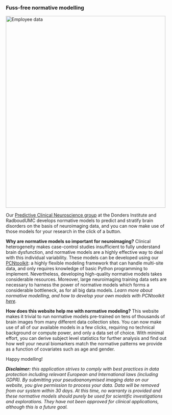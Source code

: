 ### Fuss-free normative modelling
<img src="https://github.com/predictive-clinical-neuroscience/braincharts/blob/master/docs/image_files/ThickAvg_BLR_lifespan_age.png?raw=true" alt="Employee data" width="500" height="600" title="Employee Data title">

Our [Predictive Clinical Neuroscience group](https://predictiveclinicalneuroscience.com/) at the Donders Institute and RadboudUMC develops normative models to predict and stratify brain disorders on the basis of neuroimaging data, and you can now make use of those models for your research in the click of a button. 

**Why are normative models so important for neuroimaging?**
Clinical heterogeneity makes case-control studies insufficient to fully understand brain dysfunction, and normative models are a highly effective way to deal with this individual variability. These models can be developed using our [PCNtoolkit](https://github.com/amarquand/PCNtoolkit): a highly flexible modeling framework that can handle multi-site data, and only requires knowledge of basic Python programming to implement. Nevertheless, developing high-quality normative models takes considerable resources. Moreover, large neuroimaging training data sets are necessary to harness the power of normative models which forms a considerable bottleneck, as for all big data models. _Learn more about normative modelling, and how to develop your own models with PCNtoolkit [here](https://pcntoolkit.readthedocs.io/en/latest/pages/pcntoolkit_background.html)._

**How does this website help me with normative modeling?**
This website makes it trivial to run normative models pre-trained on tens of thousands of brain images from many different data collection sites. You can now make use of all of our available models in a few clicks, requiring no technical background or compute power, and only a data set of choice. With minimal effort, you can derive subject level statistics for further analysis and find out how well your neural biomarkers match the normative patterns we provide as a function of  covariates such as age and gender.

Happy modelling!

_**Disclaimer:** this application strives to comply with best practices in data protection including relevant European and International laws (including GDPR). By submitting your pseudoanonymised imaging data on our website, you give permission to process your data. Data will be removed from our system within 30 days. At this time, no warranty is provided and these normative models should purely be used for scientific investigations and explorations. They have not been approved for clinical applications, although this is a future goal._


